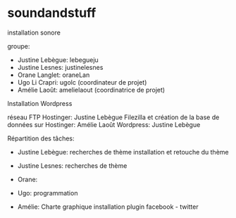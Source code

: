 soundandstuff
=============
installation sonore

groupe:
- Justine Lebègue: lebegueju 
- Justine Lesnes: justinelesnes
- Orane Langlet: oraneLan
- Ugo Li Crapri: ugolc (coordinateur de projet)
- Amélie Laoût: amelielaout (coordinatrice de projet)


Installation Wordpress

réseau FTP Hostinger: Justine Lebègue
Filezilla et création de la base de données sur Hostinger: Amélie Laoût
Wordpress: Justine Lebègue


Répartition des tâches:

- Justine Lebègue: 
recherches de thème
installation et retouche du thème

- Justine Lesnes:
recherches de thème

- Orane:



- Ugo:
programmation


- Amélie: 
Charte graphique
installation plugin facebook - twitter
